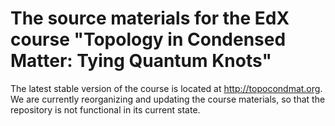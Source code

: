 # The source materials for the EdX course "Topology in Condensed Matter: Tying Quantum Knots"

The latest stable version of the course is located at http://topocondmat.org.  
We are currently reorganizing and updating the course materials, so that the repository is not functional in its current state.
